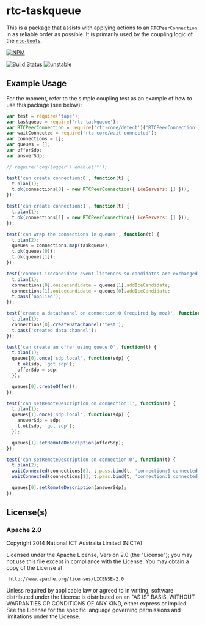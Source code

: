 # rtc-taskqueue

This is a package that assists with applying actions to an `RTCPeerConnection`
in as reliable order as possible. It is primarily used by the coupling logic
of the [`rtc-tools`](https://github.com/rtc-io/rtc-tools).


[![NPM](https://nodei.co/npm/rtc-taskqueue.png)](https://nodei.co/npm/rtc-taskqueue/)

[![Build Status](https://img.shields.io/travis/rtc-io/rtc-taskqueue.svg?branch=master)](https://travis-ci.org/rtc-io/rtc-taskqueue) [![unstable](https://img.shields.io/badge/stability-unstable-yellowgreen.svg)](https://github.com/dominictarr/stability#unstable) 

## Example Usage

For the moment, refer to the simple coupling test as an example of how to use
this package (see below):

```js
var test = require('tape');
var taskqueue = require('rtc-taskqueue');
var RTCPeerConnection = require('rtc-core/detect')('RTCPeerConnection');
var waitConnected = require('rtc-core/wait-connected');
var connections = [];
var queues = [];
var offerSdp;
var answerSdp;

// require('cog/logger').enable('*');

test('can create connection:0', function(t) {
  t.plan(1);
  t.ok(connections[0] = new RTCPeerConnection({ iceServers: [] }));
});

test('can create connection:1', function(t) {
  t.plan(1);
  t.ok(connections[1] = new RTCPeerConnection({ iceServers: [] }));
});

test('can wrap the connections in queues', function(t) {
  t.plan(2);
  queues = connections.map(taskqueue);
  t.ok(queues[0]);
  t.ok(queues[1]);
});

test('connect icecandidate event listeners so candidates are exchanged', function(t) {
  t.plan(1);
  connections[0].onicecandidate = queues[1].addIceCandidate;
  connections[1].onicecandidate = queues[0].addIceCandidate;
  t.pass('applied');
});

test('create a datachannel on connection:0 (required by moz)', function(t) {
  t.plan(1);
  connections[0].createDataChannel('test');
  t.pass('created data channel');
});

test('can create an offer using queue:0', function(t) {
  t.plan(1);
  queues[0].once('sdp.local', function(sdp) {
    t.ok(sdp, 'got sdp');
    offerSdp = sdp;
  });

  queues[0].createOffer();
});

test('can setRemoteDescription on connection:1', function(t) {
  t.plan(1);
  queues[1].once('sdp.local', function(sdp) {
    answerSdp = sdp;
    t.ok(sdp, 'got sdp');
  });

  queues[1].setRemoteDescription(offerSdp);
});

test('can setRemoteDescription on connection:0', function(t) {
  t.plan(2);
  waitConnected(connections[0], t.pass.bind(t, 'connection:0 connected'));
  waitConnected(connections[1], t.pass.bind(t, 'connection:1 connected'));

  queues[0].setRemoteDescription(answerSdp);
});

```

## License(s)

### Apache 2.0

Copyright 2014 National ICT Australia Limited (NICTA)

   Licensed under the Apache License, Version 2.0 (the "License");
   you may not use this file except in compliance with the License.
   You may obtain a copy of the License at

     http://www.apache.org/licenses/LICENSE-2.0

   Unless required by applicable law or agreed to in writing, software
   distributed under the License is distributed on an "AS IS" BASIS,
   WITHOUT WARRANTIES OR CONDITIONS OF ANY KIND, either express or implied.
   See the License for the specific language governing permissions and
   limitations under the License.
